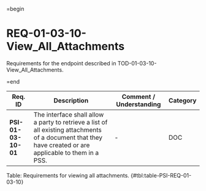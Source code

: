 =begin

# REQ-01-03-10-View_All_Attachments

Requirements for the endpoint described in TOD-01-03-10-View_All_Attachments.

=end

| Req. ID                        | Description                         | Comment / Understanding                  | Category                       |
| ------------------------------ | ----------------------------------- | ---------------------------------------- | ------------------------------ |
| __PSI-01-03-10-01__ | The interface shall allow a party to retrieve a list of all existing attachments of a document that they have created or are applicable to them in a PSS. | -                       | DOC      |

Table: Requirements for viewing all attachments. {#tbl:table-PSI-REQ-01-03-10}
